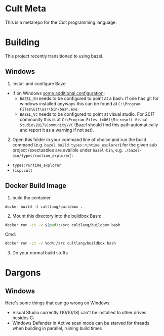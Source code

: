 # Cult Meta

This is a metarepo for the Cult programming language.

# Building

This project recently transitioned to using bazel.

## Windows
1. Install and configure Bazel
  * If on Windows [some additional configuration](https://docs.bazel.build/versions/master/windows.html):
    * `BAZEL_SH` needs to be configured to point at a bash. If one has git for windows installed anyways this can be found at `C:\Program Files\Git\usr\bin\bash.exe`.
	* `BAZEL_VC` needs to be configured to point at visual studio. For 2017 community this is at `C:\Program Files (x86)\Microsoft Visual Studio\2017\Community\VC` (Bazel should find this path automatically and report it as a warning if not set).
2. Open this folder in your command line of choice and run the build command (e.g. `bazel build types:runtime_explorer`) for the given sub project (exectuables are availble under `bazel-bin`, e.g. `./bazel-bin/types/runtime_explorer`):
  * `types:runtime_explorer`
  * `lisp:cult`


## Docker Build Image
1. build the container
```
docker build -t cultlang/buildbox .
```

2. Mount this directory into the buildbox
Bash:
```sh
docker run -it -v $(pwd):/src cultlang/buildbox bash
```

Cmd:
```sh
docker run -it -v %cd%:/src cultlang/buildbox bash
```

3. Do your normal build stuffs


# Dargons

## Windows 
Here's some things that can go wrong on Windows:
* Visual Studio currently (10/10/18) can't be installed to other drives besides C:
* Windows Defender in Active scan mode can be starved for threads when building in parallel, ruining build times